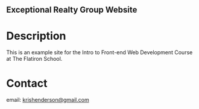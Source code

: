 Exceptional Realty Group Website
---

# Description

This is an example site for the Intro to Front-end Web Development Course at The Flatiron School.

# Contact

email: krishenderson@gmail.com